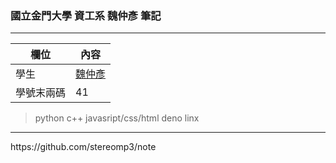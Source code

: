 ### **國立金門大學 資工系 魏仲彥 筆記**

<hr>

欄位 | 內容
-----|--------
學生|[魏仲彥](https://stereomp3.github.io/wp109b/homework/MyWeb8.0/MyWeb.html)
學號末兩碼| 41

> python
> c++
> javasript/css/html
> deno
> linx

<hr>
https://github.com/stereomp3/note
